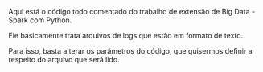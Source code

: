 Aqui está o código todo comentado do trabalho de extensão de Big Data - Spark com Python.

Ele basicamente trata arquivos de logs que estão em formato de texto.

Para isso, basta alterar os parâmetros do código, que quisermos definir a respeito do arquivo que será lido.
